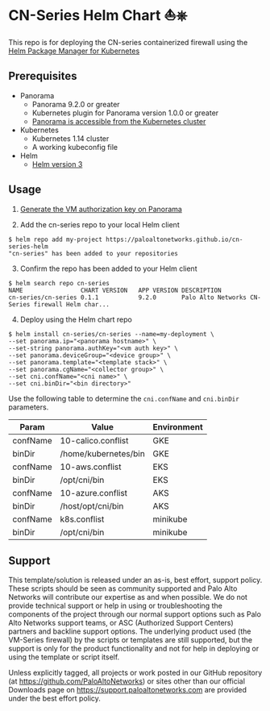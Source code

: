 # CN-Series Helm Chart ⛵⎈ 

This repo is for deploying the CN-series containerized firewall using the [Helm Package Manager for Kubernetes](https://helm.sh)

## Prerequisites

* Panorama
  * Panorama 9.2.0 or greater
  * Kubernetes plugin for Panorama version 1.0.0 or greater
  * [Panorama is accessible from the Kubernetes cluster](https://docs.paloaltonetworks.com/pan-os/9-1/pan-os-admin/firewall-administration/reference-port-number-usage/ports-used-for-panorama.html)
* Kubernetes
  * Kubernetes 1.14 cluster
  * A working kubeconfig file
* Helm
  * [Helm version 3](https://helm.sh/docs/intro/install/)

## Usage

1. [Generate the VM authorization key on Panorama](https://docs.paloaltonetworks.com/vm-series/9-1/vm-series-deployment/bootstrap-the-vm-series-firewall/generate-the-vm-auth-key-on-panorama.html)

2. Add the cn-series repo to your local Helm client

```
$ helm repo add my-project https://paloaltonetworks.github.io/cn-series-helm
"cn-series" has been added to your repositories
```

3. Confirm the repo has been added to your Helm client

```
$ helm search repo cn-series
NAME               	CHART VERSION	APP VERSION	DESCRIPTION
cn-series/cn-series	0.1.1        	9.2.0      	Palo Alto Networks CN-Series firewall Helm char...
```

4. Deploy using the Helm chart repo

```
$ helm install cn-series/cn-series --name=my-deployment \
--set panorama.ip="<panorama hostname>" \
--set-string panorama.authKey="<vm auth key>" \
--set panorama.deviceGroup="<device group>" \
--set panorama.template="<template stack>" \
--set panorama.cgName="<collector group>" \
--set cni.confName="<cni name>" \
--set cni.binDir="<bin directory>"
```
Use the following table to determine the `cni.confName` and `cni.binDir` parameters.

| Param     | Value                | Environment|
|-----------|----------------------|------------|
| confName  | 10-calico.conflist   | GKE        |
| binDir    | /home/kubernetes/bin | GKE        |
| confName  | 10-aws.conflist      | EKS        |
| binDir    | /opt/cni/bin         | EKS        |
| confName  | 10-azure.conflist    | AKS        |
| binDir    | /host/opt/cni/bin    | AKS        |
| confName  | k8s.conflist         | minikube   |
| binDir    | /opt/cni/bin         | minikube   |


## Support

This template/solution is released under an as-is, best effort, support
policy. These scripts should be seen as community supported and Palo
Alto Networks will contribute our expertise as and when possible. We do
not provide technical support or help in using or troubleshooting the
components of the project through our normal support options such as
Palo Alto Networks support teams, or ASC (Authorized Support Centers)
partners and backline support options. The underlying product used (the
VM-Series firewall) by the scripts or templates are still supported, but
the support is only for the product functionality and not for help in
deploying or using the template or script itself.

Unless explicitly tagged, all projects or work posted in our GitHub
repository (at <https://github.com/PaloAltoNetworks>) or sites other
than our official Downloads page on <https://support.paloaltonetworks.com>
are provided under the best effort policy.